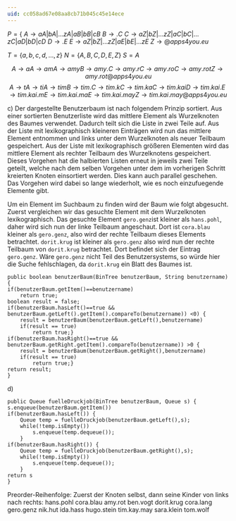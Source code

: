 ```yaml
---
uid: cc058ad67e08aa8cb71b045c45e14ece
---
```


$P = \lbrace$
$A\to aA|bA|…zA|aB|bB|cB$
$B \to .C$
$C\to aZ|bZ|…zZ|aC|bC|…zC|aD|bD|cD$
$D\to .E$
$E\to aZ|bZ|…zZ|aE|bE|…zE$
$Z \to @apps4you.eu$


$T=\lbrace a,b,c,d,…,z\rbrace$
$N=\lbrace A,B,C,D,E,Z\rbrace$
$S=A$

$$A \to aA \to amA \to amyB \to amy.C \to amy.rC \to amy.roC \to amy.rotZ \to amy.rot@apps4you.eu$$
$$A\to tA \to tiA\to timB\to tim.C\to tim.kC\to tim.kaC\to tim.kaiD\to tim.kai.E \to tim.kai.mE\to tim.kai.maE\to tim.kai.mayZ \to tim.kai.may@apps4you.eu$$

c) Der dargestellte Benutzerbaum ist nach folgendem Prinzip sortiert.
Aus einer sortierten Benutzerliste wird das mittlere Element als Wurzelknoten des Baumes verwendet. Dadurch teilt sich die Liste in zwei Teile auf. Aus der Liste mit lexikographisch kleineren Einträgen wird nun das mittlere Element entnommen und links unter dem Wurzelknoten als neuer Teilbaum gespeichert. Aus der Liste mit lexikographisch größeren Elementen wird das mittlere Element als rechter Teilbaum des Wurzelknotens gespeichert.
Dieses Vorgehen hat die halbierten Listen erneut in jeweils zwei Teile geteilt, welche nach dem selben Vorgehen unter dem im vorherigen Schritt kreierten Knoten einsortiert werden. Dies kann auch parallel geschehen. Das Vorgehen wird dabei so lange wiederholt, wie es noch einzufuegende Elemente gibt.

Um ein Element im Suchbaum zu finden wird der Baum wie folgt abgesucht. Zuerst vergleichen wir das gesuchte Element mit dem Wurzelknoten lexikographisch. Das gesuchte Element `gero.genz`ist kleiner als `hans.pohl`, daher wird sich nun der linke Teilbaum angeschaut. Dort ist `cora.blau` kleiner als `gero.genz`, also wird der rechte Teilbaum dieses Elements betrachtet. `dorit.krug` ist kleiner als `gero.genz` also wird nun der rechte Teilbaum von `dorit.krug` betrachtet. Dort befindet sich der Eintrag `gero.genz`. Wäre `gero.genz` nicht Teil des Benutzersystems, so würde hier die Suche fehlschlagen, da `dorit.krug` ein Blatt des Baumes ist.
```
public boolean benutzerBaum(BinTree benutzerBaum, String benutzername) {
if(benutzerBaum.getItem()==benutzername)
	return true;
boolean result = false;
if(benutzerBaum.hasLeft()==true && benutzerBaum.getLeft().getItem().compareTo(benutzername)) <0) {
	result = benutzerBaum(benutzerBaum.getLeft(),benutzername)
	if(result == true)
		return true;}
if(benutzerBaum.hasRight()==true && benutzerBaum.getRight.getItem().compareTo(benutzername)) >0 {
	result = benutzerBaum(benutzerBaum.getRight(),benutzername)
	if(result == true)
		return true;}
return result;
}
```

d) 
```
public Queue fuelleDruckjob(BinTree benutzerBaum, Queue s) {
s.enqueue(benutzerBaum.getItem())
if(benutzerBaum.hasLeft()) {
	Queue temp = fuelleDruckjob(benutzerBaum.getLeft(),s);
	while(!temp.isEmpty())
		s.enqueue(temp.dequeue());
	}
if(benutzerBaum.hasRight()) {
	Queue temp = fuelleDruckjob(benutzerBaum.getRight(),s);
	while(!temp.isEmpty())
		s.enqueue(temp.dequeue());
	}
return s
}
```

Preorder-Reihenfolge: Zuerst der Knoten selbst, dann seine Kinder von links nach rechts:
hans.pohl
cora.blau
amy.rot
ben.vogt
dorit.krug
cora.lang
gero.genz
nik.hut
ida.hass
hugo.stein
tim.kay.may
sara.klein
tom.wolf